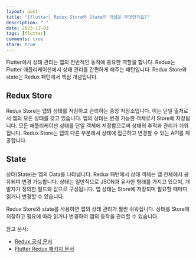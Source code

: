 ```yaml
---
layout: post
title: "[flutter] Redux Store와 State의 개념은 무엇인가요?"
description: " "
date: 2023-11-03
tags: [flutter]
comments: true
share: true
---
```


Flutter에서 상태 관리는 앱의 전반적인 동작에 중요한 역할을 합니다. Redux는 Flutter 애플리케이션에서 상태 관리를 간편하게 해주는 패턴입니다. Redux Store와 state는 Redux 패턴에서 핵심 개념입니다.

## Redux Store
Redux Store는 앱의 상태를 저장하고 관리하는 중앙 저장소입니다. 이는 단일 출처로서 앱의 모든 상태를 갖고 있습니다. 앱의 상태는 변경 가능한 객체로서 Store에 저장됩니다. 모든 애플리케이션 상태를 단일 객체에 저장함으로써 상태의 추적과 관리가 쉬워집니다. Redux Store는 앱의 다른 부분에서 상태에 접근하고 변경할 수 있는 API를 제공합니다.

## State
상태(State)는 앱의 Data를 나타냅니다. Redux 패턴에서 상태 객체는 앱 전체에서 공유되며 변경 가능합니다. 상태는 일반적으로 JSON과 유사한 형태를 가지고 있으며, 개발자가 정의한 필드와 값으로 구성됩니다. 앱 상태는 Store에 저장되며 필요할 때마다 읽거나 변경할 수 있습니다.

Redux Store와 state를 사용하면 앱의 상태 관리가 훨씬 쉬워집니다. 상태를 Store에 저장하고 필요에 따라 읽거나 변경하여 앱의 동작을 관리할 수 있습니다.

참고 문서:
- [Redux 공식 문서](https://redux.js.org/)
- [Flutter Redux 패키지 문서](https://pub.dev/packages/flutter_redux)